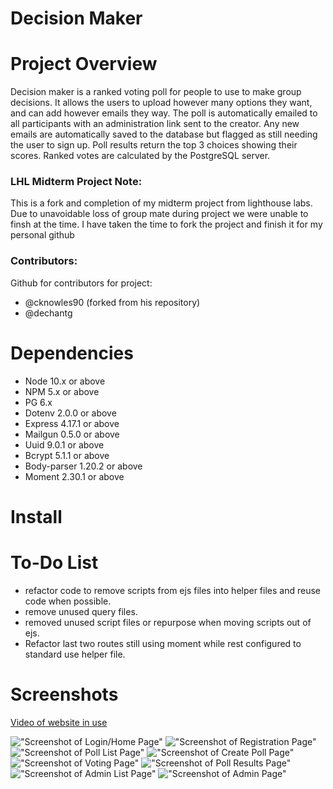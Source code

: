 
Decision Maker
=========

# Project Overview

Decision maker is a ranked voting poll for people to use to make group decisions. It allows the users to upload however many options they want, and can add however emails they way. The poll is automatically emailed to all participants with an administration link sent to the creator. Any new emails are automatically saved to the database but flagged as still needing the user to sign up. Poll results return the top 3 choices showing their scores. Ranked votes are calculated by the PostgreSQL server.


### LHL Midterm Project Note:

This is a fork and completion of my midterm project from lighthouse labs. Due to unavoidable loss of group mate during project we were unable to finsh at the time. I have taken the time to fork the project and finish it for my personal github


### Contributors:
Github for contributors for project:
- @cknowles90 (forked from his repository)
- @dechantg


# Dependencies

- Node 10.x or above
- NPM 5.x or above
- PG 6.x
- Dotenv 2.0.0 or above
- Express 4.17.1 or above
- Mailgun 0.5.0 or above
- Uuid 9.0.1 or above
- Bcrypt 5.1.1 or above
- Body-parser 1.20.2 or above
- Moment 2.30.1 or above

# Install




# To-Do List

- refactor code to remove scripts from ejs files into helper files and reuse code when possible.
- remove unused query files.
- removed unused script files or repurpose when moving scripts out of ejs.
- Refactor last two routes still using moment while rest configured to standard use helper file.


# Screenshots

[Video of website in use](https://www.youtube.com/watch?v%253DhEuZDjR6g4Q)

!["Screenshot of Login/Home Page"](https://github.com/Dechantg/Decision-Maker/blob/master/docs/home-page.jpg)
!["Screenshot of Registration Page"](https://github.com/Dechantg/Decision-Maker/blob/master/docs/register-page.jpg)
!["Screenshot of Poll List Page"](https://github.com/Dechantg/Decision-Maker/blob/master/docs/poll-list-page.jpg)
!["Screenshot of Create Poll Page"](https://github.com/Dechantg/Decision-Maker/blob/master/docs/create-poll-page.jpg)
!["Screenshot of Voting Page"](https://github.com/Dechantg/Decision-Maker/blob/master/docs/vote-page.jpg)
!["Screenshot of Poll Results Page"](https://github.com/Dechantg/Decision-Maker/blob/master/docs/poll-results-page.jpg)
!["Screenshot of Admin List Page"](https://github.com/Dechantg/Decision-Maker/blob/master/docs/admin-list-page.jpg)
!["Screenshot of Admin Page"](https://github.com/Dechantg/Decision-Maker/blob/master/docs/admin-page.jpg)
